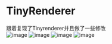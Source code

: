 # TinyRenderer
跟着复现了Tinyrenderer并且做了一些修改  
![image](https://github.com/Suxmx/TinyRenderer/assets/33772816/407afadb-c214-4317-9dcb-2d0fc58c59e1)
![image](https://github.com/Suxmx/TinyRenderer/assets/33772816/9f220d2a-400b-433b-9b9c-57c0d3b7fa8e)
![image](https://github.com/Suxmx/TinyRenderer/assets/33772816/36b5db3b-e90f-412d-a526-e19134afa1d8)
![image](https://github.com/Suxmx/TinyRenderer/assets/33772816/a3d611fc-2f9a-440f-92ae-a84db166b650)

